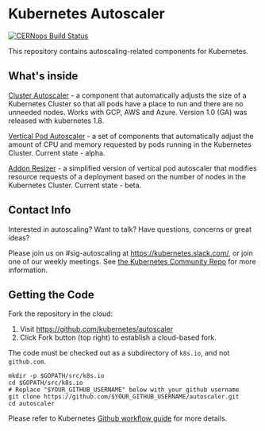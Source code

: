 # Kubernetes Autoscaler

[![CERNops Build Status](https://travis-ci.com/cernops/autoscaler.svg?branch=magnum-autoscaler-release-1.0)](https://travis-ci.com/cernops/autoscaler)

This repository contains autoscaling-related components for Kubernetes.

## What's inside

[Cluster Autoscaler](https://github.com/kubernetes/autoscaler/tree/master/cluster-autoscaler) - a component that automatically adjusts the size of a Kubernetes
Cluster so that all pods have a place to run and there are no unneeded nodes. Works with GCP, AWS and Azure. Version 1.0 (GA) was released with kubernetes 1.8.

[Vertical Pod Autoscaler](https://github.com/kubernetes/autoscaler/tree/master/vertical-pod-autoscaler) - a set of components that automatically adjust the
amount of CPU and memory requested by pods running in the Kubernetes Cluster. Current state - alpha.

[Addon Resizer](https://github.com/kubernetes/autoscaler/tree/master/addon-resizer) - a simplified version of vertical pod autoscaler that modifies
resource requests of a deployment based on the number of nodes in the Kubernetes Cluster. Current state - beta.

## Contact Info

Interested in autoscaling? Want to talk? Have questions, concerns or great ideas?

Please join us on #sig-autoscaling at https://kubernetes.slack.com/, or join one
of our weekly meetings.  See [the Kubernetes Community Repo](https://github.com/kubernetes/community/blob/master/sig-list.md) for more information.

## Getting the Code

Fork the repository in the cloud:
1. Visit https://github.com/kubernetes/autoscaler
1. Click Fork button (top right) to establish a cloud-based fork.

The code must be checked out as a subdirectory of `k8s.io`, and not `github.com`.

```shell
mkdir -p $GOPATH/src/k8s.io
cd $GOPATH/src/k8s.io
# Replace "$YOUR_GITHUB_USERNAME" below with your github username
git clone https://github.com/$YOUR_GITHUB_USERNAME/autoscaler.git
cd autoscaler
```

Please refer to Kubernetes [Github workflow guide] for more details.

[GoDoc]: https://godoc.org/k8s.io/autoscaler
[GoDoc Widget]: https://godoc.org/k8s.io/autoscaler?status.svg
[Github workflow guide]: https://github.com/kubernetes/community/blob/master/contributors/guide/github-workflow.md
